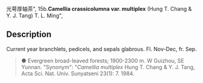 光萼厚轴茶",
15b.**Camellia crassicolumna var. multiplex** (Hung T. Chang & Y. J. Tang) T. L. Ming",

## Description
Current year branchlets, pedicels, and sepals glabrous. Fl. Nov-Dec, fr. Sep.

> ●  Evergreen broad-leaved forests; 1900-2300 m. W Guizhou, SE Yunnan.
  "Synonym": "*Camellia multiplex* Hung T. Chang &amp; Y. J. Tang, Acta Sci. Nat. Univ. Sunyatseni 23(1): 7. 1984.

